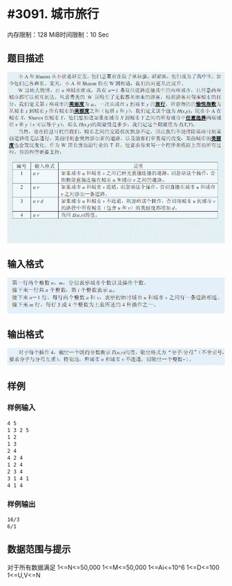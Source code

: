 # #3091. 城市旅行

内存限制：128 MiB时间限制：10 Sec

## 题目描述

![](upload/201303/1(4).jpg)

## 输入格式

![](upload/201303/2(3).jpg)

## 输出格式

![](upload/201303/3(3).jpg)

## 样例

### 样例输入

    
    4 5
    1 3 2 5
    1 2
    1 3
    2 4
    4 2 4
    1 2 4
    2 3 4
    3 1 4 1
    4 1 4
    
    

### 样例输出

    
    16/3
    6/1
    
    
    

## 数据范围与提示

对于所有数据满足 1<=N<=50,000 1<=M<=50,000 1<=Ai<=10^6 1<=D<=100 1<=U,V<=N
